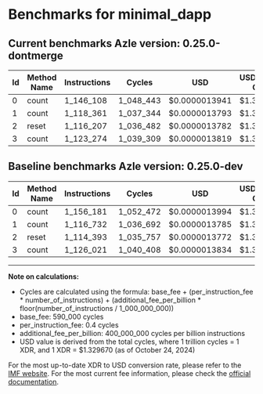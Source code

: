 # Benchmarks for minimal_dapp

## Current benchmarks Azle version: 0.25.0-dontmerge

| Id  | Method Name | Instructions | Cycles    | USD           | USD/Million Calls | Change                             |
| --- | ----------- | ------------ | --------- | ------------- | ----------------- | ---------------------------------- |
| 0   | count       | 1_146_108    | 1_048_443 | $0.0000013941 | $1.39             | <font color="green">-10_073</font> |
| 1   | count       | 1_118_361    | 1_037_344 | $0.0000013793 | $1.37             | <font color="red">+1_629</font>    |
| 2   | reset       | 1_116_207    | 1_036_482 | $0.0000013782 | $1.37             | <font color="red">+1_814</font>    |
| 3   | count       | 1_123_274    | 1_039_309 | $0.0000013819 | $1.38             | <font color="green">-2_747</font>  |

## Baseline benchmarks Azle version: 0.25.0-dev

| Id  | Method Name | Instructions | Cycles    | USD           | USD/Million Calls |
| --- | ----------- | ------------ | --------- | ------------- | ----------------- |
| 0   | count       | 1_156_181    | 1_052_472 | $0.0000013994 | $1.39             |
| 1   | count       | 1_116_732    | 1_036_692 | $0.0000013785 | $1.37             |
| 2   | reset       | 1_114_393    | 1_035_757 | $0.0000013772 | $1.37             |
| 3   | count       | 1_126_021    | 1_040_408 | $0.0000013834 | $1.38             |

---

**Note on calculations:**

- Cycles are calculated using the formula: base_fee + (per_instruction_fee \* number_of_instructions) + (additional_fee_per_billion \* floor(number_of_instructions / 1_000_000_000))
- base_fee: 590_000 cycles
- per_instruction_fee: 0.4 cycles
- additional_fee_per_billion: 400_000_000 cycles per billion instructions
- USD value is derived from the total cycles, where 1 trillion cycles = 1 XDR, and 1 XDR = $1.329670 (as of October 24, 2024)

For the most up-to-date XDR to USD conversion rate, please refer to the [IMF website](https://www.imf.org/external/np/fin/data/rms_sdrv.aspx).
For the most current fee information, please check the [official documentation](https://internetcomputer.org/docs/current/developer-docs/gas-cost#execution).
